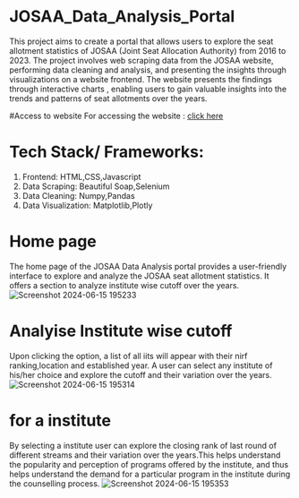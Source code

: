 # JOSAA_Data_Analysis_Portal
  This project aims to create a portal that allows users to explore the seat allotment statistics of JOSAA (Joint Seat Allocation Authority) from 2016 to 2023. The project involves web scraping data from the 
  JOSAA website, performing data cleaning and analysis, and presenting the insights through visualizations on a website frontend. The website presents the findings through interactive charts , enabling users 
  to gain valuable insights into the trends and patterns of seat allotments over the years.

#Access to website
  For accessing the website : [click here](https://himanshusaharawat.github.io/JOSAA_Data_Analysis_Portal/)

# Tech Stack/ Frameworks:
  1. Frontend: HTML,CSS,Javascript <br/>
  2. Data Scraping: Beautiful Soap,Selenium
  3. Data Cleaning: Numpy,Pandas
  4. Data Visualization: Matplotlib,Plotly

# Home page
  The home page of the JOSAA Data Analysis portal provides a user-friendly interface to explore and analyze the JOSAA seat allotment statistics. It offers a section to analyze institute wise cutoff over the 
  years. 
  ![Screenshot 2024-06-15 195233](https://github.com/himanshusaharawat/JOSAA_Data_Analysis_Portal/assets/142158303/964306ba-53c7-4f6d-a8f4-6883ae34e324)

# Analyise Institute wise cutoff
  Upon clicking the option, a list of all iits will appear with their nirf ranking,location and established year. A user can select any institute of his/her choice and explore the cutoff and their variation 
  over the years.
  ![Screenshot 2024-06-15 195314](https://github.com/himanshusaharawat/JOSAA_Data_Analysis_Portal/assets/142158303/7ed5b31e-8431-45e9-b2d2-ef3078187396)

# for a institute
  By selecting a institute user can explore the closing rank of last round of different streams and their variation over the years.This helps understand the popularity and perception of programs offered by 
  the institute, and thus helps understand the demand for a particular program in the institute during the counselling process.
  ![Screenshot 2024-06-15 195353](https://github.com/himanshusaharawat/JOSAA_Data_Analysis_Portal/assets/142158303/7e861aa6-40da-420b-96a7-6bbfd36a4edd)
